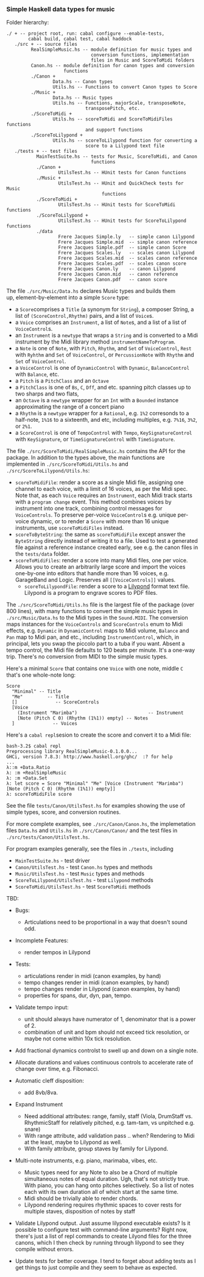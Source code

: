 
### Simple Haskell data types for music ###

Folder hierarchy:

    ./ + -- project root, run: cabal configure --enable-tests,
            cabal build, cabal test, cabal haddock
       ./src + -- source files
             RealSimpleMusic.hs -- module definition for music types and
                                   conversion functions, implementation
                                   files in Music and ScoreToMidi folders
             Canon.hs -- module definition for canon types and conversion
                         functions
             ./Canon +
                     Data.hs -- Canon types
                     Utils.hs -- Functions to convert Canon types to Score
             ./Music +
                     Data.hs -- Music types
                     Utils.hs -- Functions, majorScale, transposeNote, 
                                 transposePitch, etc.
             ./ScoreToMidi +
                     Utils.hs -- scoreToMidi and ScoreToMidiFiles functions
                                 and support functions
             ./ScoreToLilypond +
                     Utils.hs -- scoreToLilypond function for converting a
                                 score to a Lilypond text file 
       ./tests + -- test files
               MainTestSuite.hs -- tests for Music, ScoreToMidi, and Canon
                                   functions
               ./Canon +
                       UtilsTest.hs -- HUnit tests for Canon functions
               ./Music +
                       UtilsTest.hs -- HUnit and QuickCheck tests for Music
                                       functions
               ./ScoreToMidi +
                       UtilsTest.hs -- HUnit tests for ScoreToMidi functions
               ./ScoreToLilypond +
                       UtilsTest.hs -- HUnit tests for ScoreToLilypond functions
               ./data
                       Frere Jacques Simple.ly   -- simple canon Lilypond 
                       Frere Jacques Simple.mid  -- simple canon reference 
                       Frere Jacques Simple.pdf  -- simple canon Score
                       Frere Jacques Scales.ly   -- scales canon Lilypond
                       Frere Jacques Scales.mid  -- scales canon reference 
                       Frere Jacques Scales.pdf  -- scales canon score
                       Frere Jacques Canon.ly    -- canon Lilypond
                       Frere Jacques Canon.mid   -- canon reference  
                       Frere Jacques Canon.pdf   -- canon score
					   
 The file `./src/Music/Data.hs` declares Music types and builds them  
up, element-by-element into a simple `Score` type:

* a `Score`comprises a `Title` (a synonym for `String`), a composer
   String, a list of `(ScoreControl,Rhythm)` pairs, and a  list of
  `Voice`s. 
* a `Voice` comprises an `Instrument`, a list of `Note`s, and a list
  of  a list of `VoiceControl`s.
* an `Instrument` is a `newtype` that wraps a `String` and is
  converted to a Midi instrument by the Midi library method
  `instrumentNameToProgram`.
* a `Note` is one of `Note`, with `Pitch`, `Rhythm`, and `Set`
  of `VoiceControl`, `Rest` with `Ryhthm` and `Set` of 
  `VoiceControl`, or `PercussionNote` with `Rhythm` and
  `Set` of `VoiceControl`.
* a `VoiceControl` is one of `DynamicControl` with `Dynamic`,
  `BalanceControl` with `Balance`, etc.
* a `Pitch` is a `PitchClass` and an `Octave`
* a `PitchClass` is one of `Bs`, `C`, `Dff`, and etc. spanning pitch
  classes up to two sharps and two flats,
* an `Octave` is a `newtype` wrapper for an `Int` with a `Bounded`
  instance approximating the range of a concert piano
* a `Rhythm` is a `newtype` wrapper for a `Rational`, e.g. `1%2`
  corresonds to a half-note, `1%16` to a sixteenth, and etc, including
  multiples, e.g. `7%16`, `3%2`, or `2%1`.
* a `ScoreControl` is one of `TempoControl` with `Tempo`,
  `KeySignatureControl` with `KeySignature`, or
  `TimeSignatureControl` with `TimeSignature`.

The file `./src/ScoreToMidi/RealSimpleMusic.hs` contains the API
for the package.   In addition to the types above, the main functions
are implemented in `./src/ScoreToMidi/Utils.hs` and
`./src/ScoreToLilypond/Utils.hs`:

* `scoreToMidiFile`: render a score as a single Midi file, assigning
  one channel to each voice, with a limit of 16 voices, as per the 
  Midi spec.  Note that, as each `Voice` requires an `Instrument`,
  each Midi track starts with a `program change` event.  This method
  combines voices by instrument into one track, combining control
  messages for `VoiceControls`.  To preserve per-voice `VoiceControl`s
  e.g. unique per-voice dynamic, or to render a `Score` with more than
  16 unique instruments, use `scoreToMidiFiles` instead.
* `scoreToByteString`: the same as `scoreToMidiFile` except answer the
  `ByteString` directly instead of writing it to a file.  Used to test
  a generated file against a reference instance created early, see
  e.g. the canon files in the `tests/data` folder.
* `scoreToMidiFiles`: render a score into many Midi files, one per
  voice.  Allows you to create an arbitrarily large score and import
  the voices one-by-one into editors that handle more than 16 voices,
  e.g. GarageBand and Logic.  Preserves all `[[VoiceControls]]`
  values.
  * `scoreToLilypondFile`: render a score to a [Lilypond](http://www.lilypond.org) format text
  file.  Lilypond  is a program to engrave scores to PDF files.

The `./src/ScoreToMidi/Utils.hs` file  is the largest file of the
package (over 800 lines), with many functions to convert the
simple music types in `./src/Music/Data.hs` to the Midi types
in the `Sound.MIDI`.  The conversion maps instances for the
`VoiceControls` and `ScoreControls` enum to Midi effects, e.g.
`Dynamic` in `DynamicControl` maps to Midi volume, `Balance`
and `Pan` map to Midi pan, and etc., including `InstrumentControl`,
which, in principal, lets you swap the piccolo part to a tuba if you want.
Absent a tempo control, the Midi file defaults to 120 beats per
minute.  It's a one-way trip.  There's no conversion from MIDI to the
simple music types.  

Here's a minimal `Score` that contains one `Voice` with one note,
middle `C` that's one whole-note long:

    Score
      "Minimal" -- Title
	  "Me"         -- Title
	  []              -- ScoreControls
      [Voice
        (Instrument "Marimba")                          -- Instrument
        [Note (Pitch C 0) (Rhythm (1%1)) empty] -- Notes
      ]              -- Voices

Here's a `cabal repl`sesion to create the score and convert it to a
Midi file:

    bash-3.2$ cabal repl
    Preprocessing library RealSimpleMusic-0.1.0.0...
    GHCi, version 7.8.3: http://www.haskell.org/ghc/  :? for help
    ...
    λ::m +Data.Ratio
    λ: :m +RealSimpleMusic 
    λ: :m +Data.Set
    λ: let score = Score "Minimal" "Me" [Voice (Instrument "Marimba") [Note (Pitch C 0) (Rhythm (1%1)) empty]]
	λ: scoreToMidiFile score
	
See the file `tests/Canon/UtilsTest.hs` for examples showing the use
of simple types, score, and conversion routines.  

For more complete examples, see `./src/Canon/Canon.hs`, the
implemetation files `Data.hs` and `Utils.hs` in `./src/Canon/Canon/`
and the test files in `./src/tests/Canon/UtilsTest.hs`.

For program examples generally, see the files in `./tests`, including

* `MainTestSuite.hs` - test driver
* `Canon/UtilsTest.hs` - test `Canon.hs` types and methods
* `Music/UtilsTest.hs` - test `Music` types and methods
* `ScoreToLilypond/UtilsTest.hs` - test `Lilypond` methods
* `ScoreToMidi/UtilsTest.hs` - test `ScoreToMidi` methods

TBD:

* Bugs:
  - Articulations need to be proportional in a way that doesn't
  sound odd.

* Incomplete Features:
  - render tempos in Lilypond

* Tests:
  - articulations render in midi (canon examples, by hand)
  - tempo changes render in midi  (canon examples, by hand)
  - tempo changes render in Lilypond (canon examples, by hand)
  - properties for spans, dur, dyn, pan, tempo.

* Validate tempo input:
  - unit should always have numerator of 1, denominator
  that is a power of 2.
  - combination of unit and bpm should not exceed tick
  resolution, or maybe not come within 10x tick resolution.

* Add fractional dynamics controlst to swell up and down
  on a single note.

* Allocate durations and values continuous controls to
  accelerate rate of change over time, e.g. Fibonacci.

* Automatic cleff disposition:
  - add 8vb/8va.

* Expand Instrument
  - Need additional attributes:  range, family, staff (Viola, DrumStaff vs. RhythmicStaff
    for relatively pitched, e.g. tam-tam, vs unpitched e.g. snare)
  - With range attribute, add validation pass .. when?  Rendering to Midi at the least,
    maybe to Lilypond as well.
  - With family attribute, group staves by family for Lilypond.

* Multi-note instruments, e.g. piano, marimaba, vibes, etc.
  - Music types need for any Note to also be a Chord of multiple simultaneous
    notes of equal duration.  Ugh, that's not strictly true.  With piano, you
    can hang onto pitches selectively.  So a list of notes each with its own
    duration all of which start at the same time.
  - Midi should be trivially able to render chords.
  - Lilypond rendering requires rhythmic spaces to cover rests for
    multiple staves, disposition of notes by staff 

* Validate Lilypond output.  Just assume lilypond executable exists?
  Is it possible to configure test with command-line arguments?
  Right now, there's just a list of repl commands to create Lilyond files for the
  three canons, which I then check by running through lilypond to see they compile
  without errors.

* Update tests for better coverage.  I tend to forget about adding tests as I get 
  things to just compile and they seem to behave as expected.
